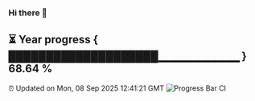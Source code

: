 ### Hi there 👋
⏳ Year progress { ████████████████████▁▁▁▁▁▁▁▁▁▁ } 68.64 %
---
⏰ Updated on Mon, 08 Sep 2025 12:41:21 GMT
![Progress Bar CI](https://github.com/liununu/liununu/workflows/Progress%20Bar%20CI/badge.svg)
